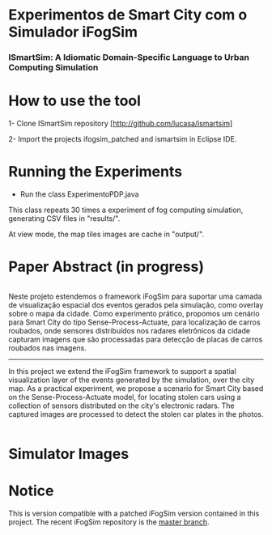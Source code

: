 # Experimentos de Smart City com o Simulador iFogSim

### ISmartSim: A Idiomatic Domain-Specific Language to Urban Computing Simulation

# How to use the tool

1- Clone ISmartSim repository [http://github.com/lucasa/ismartsim]

2- Import the projects ifogsim_patched and ismartsim in Eclipse IDE.

# Running the Experiments

- Run the class ExperimentoPDP.java

This class repeats 30 times a experiment of fog computing simulation, generating CSV files in "results/".

At view mode, the map tiles images are cache in "output/".

# Paper Abstract (in progress)

```A computação em Névoa, ou Fog Computing, tem atraído a atenção dos pesquisadores de da área dos Sistemas Largamente Distribuídos por sua capacidade de lidar com as limitações do ambiente de computação em nuvem quando aplicado a realidade da IoT e sua quantidade massiva de sensores e recursos computacionais distribuídos heterogêneos e móveis nas bordas da rede. A simulação de computação em névoa possibilita a experimentação de cenários complexos de processamento a um custo muito baixo se comparado com a criação de testbeds reais.
```

Neste projeto estendemos o framework iFogSim para suportar uma camada de visualização espacial dos eventos gerados pela simulação, como overlay sobre o mapa da cidade. Como experimento prático, propomos um cenário para Smart City do tipo Sense-Process-Actuate, para localização de carros roubados, onde sensores distribuídos nos radares eletrônicos da cidade capturam imagens que são processadas para detecção de placas de carros roubados nas imagens.

------------------------

In this project we extend the iFogSim framework to support a spatial visualization layer of the events generated by the simulation, over the city map. As a practical experiment, we propose a scenario for Smart City based on the Sense-Process-Actuate model, for locating stolen cars using a collection of sensors distributed on the city's electronic radars. The captured images are processed to detect the stolen car plates in the photos.

```As customizações implementadas neste trabalho ajudam a viabilizar a simulação de complexos cenários de computação urbana ao unir a flexibilidade do framework Java de código aberto iFogSim com a diversidade dos dados urbanos georeferenciados do projeto Open Street Map.
```

# Simulator Images



# Notice
This is version compatible with a patched iFogSim version contained in this project. The recent iFogSim repository is the [master branch](https://github.com/harshitgupta1337/fogsim).
